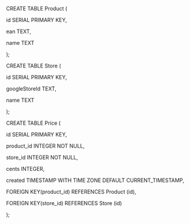 CREATE TABLE Product (

id SERIAL PRIMARY KEY,  

ean TEXT,

name TEXT

);


CREATE TABLE Store (

id SERIAL PRIMARY KEY,

googleStoreId TEXT,

name TEXT

);


CREATE TABLE Price (

id SERIAL PRIMARY KEY,

product_id INTEGER NOT NULL,

store_id INTEGER NOT NULL,

cents INTEGER,

created TIMESTAMP WITH TIME ZONE DEFAULT CURRENT_TIMESTAMP,

FOREIGN KEY(product_id) REFERENCES Product (id),

FOREIGN KEY(store_id) REFERENCES Store (id)

);
